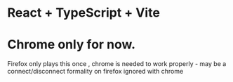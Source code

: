 # React + TypeScript + Vite

# Chrome only for now.
Firefox only plays this once , chrome is needed to work properly - may be a connect/disconnect formality on firefox ignored with chrome


